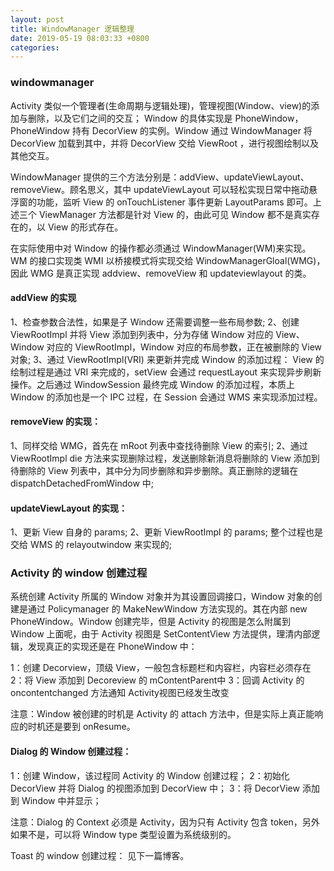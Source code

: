 ```yaml
---
layout: post
title: WindowManager 逻辑整理
date: 2019-05-19 08:03:33 +0800
categories: 
---
```


### windowmanager

Activity 类似一个管理者(生命周期与逻辑处理)，管理视图(Window、view)的添加与删除，以及它们之间的交互；
Window 的具体实现是 PhoneWindow，PhoneWindow 持有 DecorView 的实例。Window 通过 WindowManager 将 DecorView 加载到其中，并将 DecorView 交给 ViewRoot ，进行视图绘制以及其他交互。

WindowManager 提供的三个方法分别是：addView、updateViewLayout、removeView。顾名思义，其中 updateViewLayout 可以轻松实现日常中拖动悬浮窗的功能，监听 View 的 onTouchListener 事件更新 LayoutParams 即可。上述三个 ViewManager 方法都是针对 View 的，由此可见 Window 都不是真实存在的，以 View 的形式存在。

在实际使用中对 Window 的操作都必须通过 WindowManager(WM)来实现。WM 的接口实现类 WMI 以桥接模式将实现交给 WindowManagerGloal(WMG)，因此 WMG 是真正实现 addview、removeView 和 updateviewlayout 的类。

#### addView 的实现

1、检查参数合法性，如果是子 Window 还需要调整一些布局参数;
2、创建 ViewRootImpl 并将 View 添加到列表中，分为存储 Window 对应的 View、Window 对应的 ViewRootImpl，Window 对应的布局参数，正在被删除的 View 对象;
3、通过 ViewRootImpl(VRI) 来更新并完成 Window 的添加过程：
View 的绘制过程是通过 VRI 来完成的，setView 会通过 requestLayout 来实现异步刷新操作。之后通过 WindowSession 最终完成  Window 的添加过程，本质上 Window 的添加也是一个 IPC 过程，在 Session 会通过 WMS 来实现添加过程。


#### removeView 的实现：

1、同样交给 WMG，首先在 mRoot 列表中查找待删除 View 的索引;
2、通过 ViewRootImpl die 方法来实现删除过程，发送删除新消息将删除的 View 添加到待删除的 View 列表中，其中分为同步删除和异步删除。真正删除的逻辑在 dispatchDetachedFromWindow 中;

#### updateViewLayout 的实现：

1、更新 View 自身的 params;
2、更新 ViewRootImpl 的 params;
整个过程也是交给 WMS 的 relayoutwindow 来实现的;


### Activity 的 window 创建过程

系统创建 Activity 所属的 Window 对象并为其设置回调接口，Window 对象的创建是通过 Policymanager 的 MakeNewWindow 方法实现的。其在内部 new PhoneWindow。Window 创建完毕，但是 Activity 的视图是怎么附属到 Window 上面呢，由于 Activity 视图是 SetContentView 方法提供，理清内部逻辑，发现真正的实现还是在 PhoneWindow 中：

1：创建 Decorview，顶级 View，一般包含标题栏和内容栏，内容栏必须存在
2：将 View 添加到 Decoreview 的 mContentParent中
3：回调 Activity 的 oncontentchanged 方法通知 Activity视图已经发生改变

注意：Window 被创建的时机是 Activity 的 attach 方法中，但是实际上真正能响应的时机还是要到 onResume。

#### Dialog 的 Window 创建过程：

1：创建 Window，该过程同 Activity 的 Window 创建过程；
2：初始化 DecorView 并将 Dialog 的视图添加到 DecorView 中；
3：将 DecorView 添加到 Window 中并显示；

注意：Dialog 的 Context 必须是 Activity，因为只有 Activity 包含 token，另外如果不是，可以将 Window type 类型设置为系统级别的。

Toast 的 window 创建过程：
见下一篇博客。





